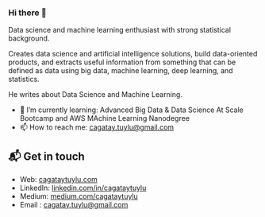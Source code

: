 ### Hi there 👋

Data science and machine learning enthusiast with strong statistical background.

Creates data science and artificial intelligence solutions, build data-oriented products, and extracts useful information from something that can be defined as data using big data, machine learning, deep learning, and statistics.

He writes about Data Science and Machine Learning.

- 🌱 I’m currently learning: Advanced Big Data & Data Science At Scale Bootcamp and AWS MAchine Learning Nanodegree
- 📫 How to reach me: cagatay.tuylu@gmail.com

## 📬 Get in touch

- Web: [cagataytuylu.com](https://cagataytuylu.com)
- LinkedIn: [linkedin.com/in/cagataytuylu](https://linkedin.com/in/cagataytuylu)
- Medium: [medium.com/cagataytuylu](https://medium.com/cagataytuylu)
- Email : [cagatay.tuylu@gmail.com](mailto:cagatay.tuylu@gmail.com)
